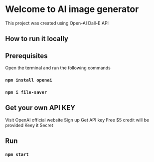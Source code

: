 # Welcome to AI image generator

This project was created using Open-AI Dall-E API

## How to run it locally
## Prerequisites
Open the terminal and run the following commands

### `npm install openai`
### `npm i file-saver`

## Get your own API KEY
Visit OpenAI official website
Sign up
Get API key
Free $5 credit will be provided
Keey it Secret

## Run
### `npm start`


